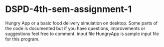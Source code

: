 # DSPD-4th-sem-assignment-1
Hungry App or a basic food delivery simulation on desktop.
Some parts of the code is documented but if you have questions, improvements or suggestions feel free to comment.
input file HungryApp is sample input file for this program.
